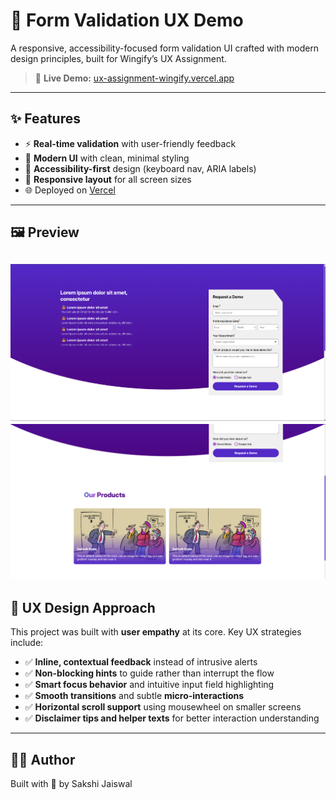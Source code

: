 # 🧪 Form Validation UX Demo

A responsive, accessibility-focused form validation UI crafted with modern design principles, built for Wingify’s UX Assignment.

> 🔗 **Live Demo:** [ux-assignment-wingify.vercel.app](https://ux-assignment-wingify.vercel.app/)

---

## ✨ Features

- ⚡ **Real-time validation** with user-friendly feedback
- 🎨 **Modern UI** with clean, minimal styling
- 🧠 **Accessibility-first** design (keyboard nav, ARIA labels)
- 📱 **Responsive layout** for all screen sizes
- 🌐 Deployed on [Vercel](https://vercel.com)

---

## 🖼️ Preview

![Form UI Screenshot](/assets/demo-1.png) 
![Form UI Screenshot](/assets/demo-2.png) 
---

## 🧩 UX Design Approach

This project was built with **user empathy** at its core. Key UX strategies include:

- ✅ **Inline, contextual feedback** instead of intrusive alerts
- ✅ **Non-blocking hints** to guide rather than interrupt the flow
- ✅ **Smart focus behavior** and intuitive input field highlighting
- ✅ **Smooth transitions** and subtle **micro-interactions**
- ✅ **Horizontal scroll support** using mousewheel on smaller screens
- ✅ **Disclaimer tips and helper texts** for better interaction understanding
  
---

## 🙋‍♀️ Author
Built with 💙 by Sakshi Jaiswal
